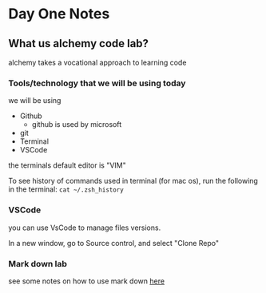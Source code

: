 # Day One Notes

## What us alchemy code lab?

alchemy takes a vocational approach to learning code

### Tools/technology that we will be using today

we will be using

* Github
    * github is used by microsoft
* git
* Terminal
* VSCode

the terminals default editor is "VIM"

To see history of commands used in terminal (for mac os), run the following in the terminal:
`cat ~/.zsh_history`

### VSCode
you can use VsCode to manage files versions. 

In a new window, go to Source control, and select "Clone Repo"

### Mark down lab

see some notes on how to use mark down [here](https://github.com/alchemycodelab/dev-101-october-2021/blob/main/01-learning-the-tools-terminal-and-github/notes/markdown.md#quotes)

